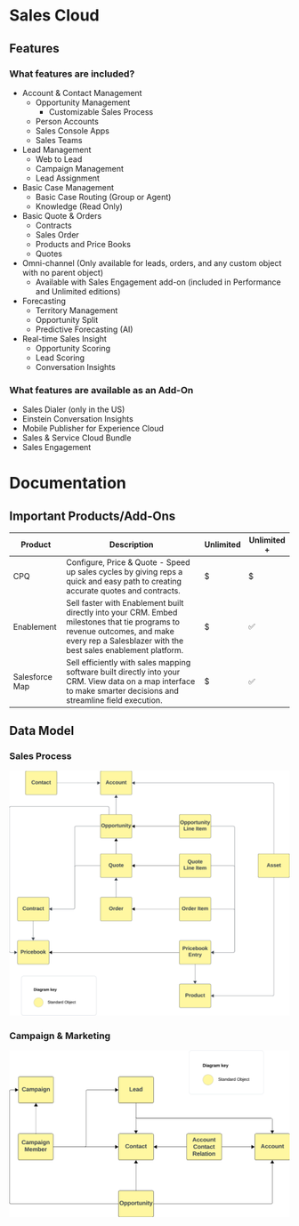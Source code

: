 # Sales Cloud

## Features

### What features are included?
- Account & Contact Management
    - Opportunity Management
        - Customizable Sales Process
    - Person Accounts
    - Sales Console Apps
    - Sales Teams
- Lead Management
    - Web to Lead
    - Campaign Management
    - Lead Assignment
- Basic Case Management
    - Basic Case Routing (Group or Agent)
    - Knowledge (Read Only)
- Basic Quote & Orders
    - Contracts
    - Sales Order
    - Products and Price Books
    - Quotes
- Omni-channel (Only available for leads, orders, and any custom object with no parent object)
    - Available with Sales Engagement add-on (included in Performance and Unlimited editions)
- Forecasting
    - Territory Management
    - Opportunity Split
    - Predictive Forecasting (AI)
- Real-time Sales Insight
    - Opportunity Scoring
    - Lead Scoring
    - Conversation Insights

### What features are available as an Add-On
- Sales Dialer (only in the US)
- Einstein Conversation Insights
- Mobile Publisher for Experience Cloud
- Sales & Service Cloud Bundle
- Sales Engagement

# Documentation

## Important Products/Add-Ons

| Product | Description | Unlimited | Unlimited + |
|---|---|---|---|
| CPQ | Configure, Price & Quote - Speed up sales cycles by giving reps a quick and easy path to creating accurate quotes and contracts. | $ | $ |
| Enablement | Sell faster with Enablement built directly into your CRM. Embed milestones that tie programs to revenue outcomes, and make every rep a Salesblazer with the best sales enablement platform. | $ | ✅ |
| Salesforce Map | Sell efficiently with sales mapping software built directly into your CRM. View data on a map interface to make smarter decisions and streamline field execution. | $ | ✅ |

## Data Model

### Sales Process
![Data Model](/Images/CTA%20-%20Diagrams%20-%20Sales%20Cloud%20-%20Sales.png)

### Campaign & Marketing
![Data Model](/Images/CTA%20-%20Diagrams%20-%20Sales%20Cloud%20-%20Campaign.png)
